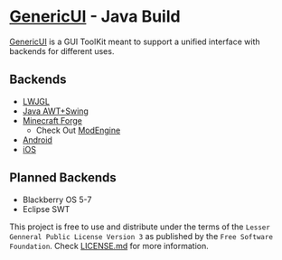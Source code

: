 [GenericUI](http://www.github.com/GenericUI) - Java Build
======================
[GenericUI](http://www.github.com/GenericUI) is a GUI ToolKit meant to support a unified interface with backends for different uses.

Backends
---------------
 - [LWJGL](http://github.com/GenericUI/jgenui-lwjgl)
 - [Java AWT+Swing](http://github.com/GenericUI/jgenui-swing)
 - [Minecraft Forge](http://github.com/GenericUI/jgenui-swing)
   - Check Out [ModEngine](http://github.com/ModEngine/jmodengine-minecraft)
 - [Android](http://github.com/GenericUI/jgenui-android)
 - [iOS](http://github.com/GenericUI/jgenui-ios)

Planned Backends
----------------
 - Blackberry OS 5-7
 - Eclipse SWT

This project is free to use and distribute under the terms of the `Lesser Genneral Public License Version 3` as published by the `Free Software Foundation`.
Check [LICENSE.md](LICENSE.md) for more information.

